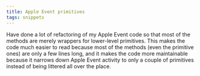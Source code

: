 ```yaml
---
title: Apple Event primitives
tags: snippets
---
```


Have done a lot of refactoring of my Apple Event code so that most of the methods are merely wrappers for lower-level primitives. This makes the code much easier to read because most of the methods (even the primitive ones) are only a few lines long, and it makes the code more maintainable because it narrows down Apple Event activity to only a couple of primitives instead of being littered all over the place.
